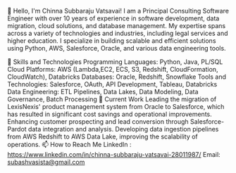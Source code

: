 👋 Hello, I'm Chinna Subbaraju Vatsavai!
I am a Principal Consulting Software Engineer with over 10 years of experience in software development, data migration, cloud solutions, and database management. My expertise spans across a variety of technologies and industries, including legal services and higher education. I specialize in building scalable and efficient solutions using Python, AWS, Salesforce, Oracle, and various data engineering tools.

🚀 Skills and Technologies
Programming Languages: Python, Java, PL/SQL
Cloud Platforms: AWS (Lambda,EC2, ECS, S3, Redshift, CloudFormation, CloudWatch), Databricks
Databases: Oracle, Redshift, Snowflake
Tools and Technologies: Salesforce, OAuth, API Development, Tableau, Databricks
Data Engineering: ETL Pipelines, Data Lakes, Data Modeling, Data Governance, Batch Processing
💼 Current Work
Leading the migration of LexisNexis' product management system from Oracle to Salesforce, which has resulted in significant cost savings and operational improvements.
Enhancing customer prospecting and lead conversion through Salesforce-Pardot data integration and analysis.
Developing data ingestion pipelines from AWS Redshift to AWS Data Lake, improving the scalability of operations.
📫 How to Reach Me
LinkedIn : https://www.linkedin.com/in/chinna-subbaraju-vatsavai-28011987/
Email: subashvasista@gmail.com
